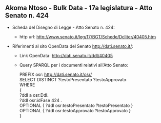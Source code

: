 ## Akoma Ntoso - Bulk Data - 17a legislatura - Atto Senato n. 424 ##

* Scheda del Disegno di Legge - Atto Senato n. 424:
	* http url: http://www.senato.it/leg/17/BGT/Schede/Ddliter/40405.htm

* Riferimenti al sito OpenData del Senato http://dati.senato.it/:
	* Link OpenData: http://dati.senato.it/ddl/40405
	* Query SPARQL per i documenti relativi all'Atto Senato:

        PREFIX osr: <http://dati.senato.it/osr/>  
		SELECT DISTINCT ?testoPresentato ?testoApprovato  
		WHERE  
		{  
		    ?ddl a osr:Ddl.  
		    ?ddl osr:idFase 424 .  
		    OPTIONAL { ?ddl osr:testoPresentato ?testoPresentato }  
		    OPTIONAL { ?ddl osr:testoApprovato ?testoApprovato }  
		}
		